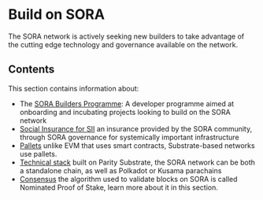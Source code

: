 # Build on SORA

The SORA network is actively seeking new builders to take advantage of the cutting edge technology and governance available on the network.

## Contents

This section contains information about:

- The [SORA Builders Programme](/sora-builders.md): A developer programme aimed at onboarding and incubating projects looking to build on the SORA network
- [Social Insurance for SII](/social-insurance.md) an insurance provided by the SORA community, through SORA governance for systemically important infrastructure
- [Pallets](/pallets.md) unlike EVM that uses smart contracts, Substrate-based networks use pallets.
- [Technical stack](/technical-stack.md) built on Parity Substrate, the SORA network can be both a standalone chain, as well as Polkadot or Kusama parachains
- [Consensus](/consensus.md) the algorithm used to validate blocks on SORA is called Nominated Proof of Stake, learn more about it in this section.
